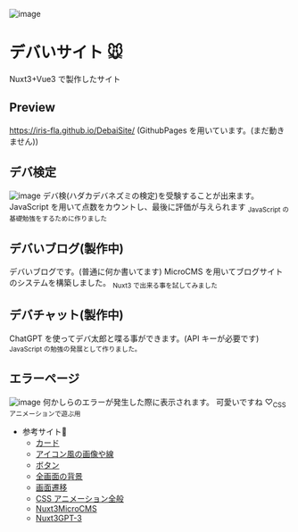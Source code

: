 ![image](https://github.com/Iris-Fla/DebaiSite/assets/103801589/e81c7213-8a04-41f5-9377-4b5b49ba4945)

# デバいサイト 🐭

Nuxt3+Vue3 で製作したサイト

## Preview

https://iris-fla.github.io/DebaiSite/
(GithubPages を用いています。(まだ動きません))

## デバ検定

![image](https://github.com/Iris-Fla/DebaiSite/assets/103801589/c4c96f3c-bda7-412c-9411-264ac23c53d0)
デバ検(ハダカデバネズミの検定)を受験することが出来ます。
JavaScript を用いて点数をカウントし、最後に評価が与えられます
<sub>JavaScript の基礎勉強をするために作りました</sub>

## デバいブログ(製作中)

デバいブログです。(普通に何か書いてます)
MicroCMS を用いてブログサイトのシステムを構築しました。
<sub>Nuxt3 で出来る事を試してみました</sub>

## デバチャット(製作中)

ChatGPT を使ってデバ太郎と喋る事ができます。(API キーが必要です)
<sub>JavaScript の勉強の発展として作りました。</sub>

## エラーページ

![image](https://github.com/Iris-Fla/DebaiSite/assets/103801589/62c2bbc0-c76b-4d5e-a798-e7beda6f3e4e)
何かしらのエラーが発生した際に表示されます。
可愛いですね ♡<sub>CSS アニメーションで遊ぶ用</sub>

- 参考サイト:memo:
  - [カード](https://getbootstrap.jp/docs/5.0/components/card/)
  - [アイコン風の画像や線](https://bootstrap-guide.com/utilities/borders)
  - [ボタン](https://getbootstrap.jp/docs/5.0/components/buttons/)
  - [全画面の背景](https://allabout.co.jp/gm/gc/452705/)
  - [画面遷移](https://zenn.dev/con_ns_pgm/articles/04adfeae84104b)
  - [CSS アニメーション全般](https://openai.com/blog/chatgpt)
  - [Nuxt3MicroCMS](https://blog.microcms.io/nuxt3-jamstack-blog/)
  - [Nuxt3GPT-3](https://tech-blog.rakus.co.jp/entry/20230210/nuxt3)
